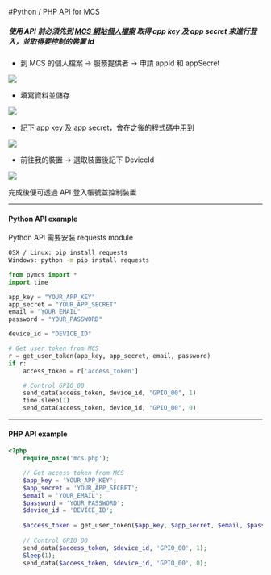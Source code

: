 #Python / PHP API for MCS

##### 使用 API 前必須先到 [MCS 網站個人檔案](https://mcs.mediatek.com/v2console/zh-TW/console/profile) 取得 app key 及 app secret 來進行登入，並取得要控制的裝置 id 

- 到 MCS 的個人檔案 -> 服務提供者 -> 申請 appId 和 appSecret 

![](http://i.imgur.com/gWShls8.png)

- 填寫資料並儲存

![](http://i.imgur.com/TUtqk0f.png)

- 記下 app key 及 app secret，會在之後的程式碼中用到

![](http://i.imgur.com/G41TU0K.png)

- 前往我的裝置 -> 選取裝置後記下 DeviceId

![](http://i.imgur.com/uqG4MSR.png)

完成後便可透過 API 登入帳號並控制裝置

---

#### Python API example

Python API 需要安裝 requests module
```bash
OSX / Linux: pip install requests
Windows: python -m pip install requests 
```

```python
from pymcs import *
import time

app_key = "YOUR_APP_KEY"
app_secret = "YOUR_APP_SECRET"
email = "YOUR_EMAIL"
password = "YOUR_PASSWORD"

device_id = "DEVICE_ID"

# Get user token from MCS
r = get_user_token(app_key, app_secret, email, password)
if r:
    access_token = r['access_token']

    # Control GPIO_00
    send_data(access_token, device_id, "GPIO_00", 1)
    time.sleep(1)
    send_data(access_token, device_id, "GPIO_00", 0)
```

--- 

#### PHP API example

```php
<?php
    require_once('mcs.php');

    // Get access token from MCS
    $app_key = 'YOUR_APP_KEY';
    $app_secret = 'YOUR_APP_SECRET';
    $email = 'YOUR_EMAIL';
    $password = 'YOUR_PASSWORD';
    $device_id = 'DEVICE_ID';
    
    $access_token = get_user_token($app_key, $app_secret, $email, $password);
    
    // Control GPIO_00
    send_data($access_token, $device_id, 'GPIO_00', 1);
    Sleep(1);
    send_data($access_token, $device_id, 'GPIO_00', 0);
```

